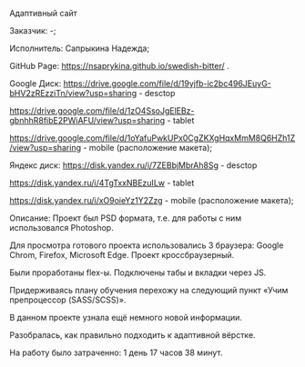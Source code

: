 Адаптивный сайт

Заказчик: -;

Исполнитель: Сапрыкина Надежда;

GitHub Page:  https://nsaprykina.github.io/swedish-bitter/ .

Google Диск: https://drive.google.com/file/d/19yjfb-ic2bc496JEuyG-bHV2zREzziTn/view?usp=sharing - desctop

https://drive.google.com/file/d/1zO4SsoJgElEBz-gbnhhR8fibE2PWiAFU/view?usp=sharing - tablet

https://drive.google.com/file/d/1oYafuPwkUPx0CgZKXgHqxMmM8Q6HZh1Z/view?usp=sharing - mobile (расположение макета);

Яндекс диск: https://disk.yandex.ru/i/7ZEBbjMbrAh8Sg - desctop

https://disk.yandex.ru/i/4TgTxxNBEzuILw - tablet

https://disk.yandex.ru/i/xO9oieYz1Y2Zzg - mobile (расположение макета);

Описание: Проект был PSD формата, т.е. для работы с ним использовался Photoshop.

Для просмотра готового проекта использовались 3 браузера: Google Chrom, Firefox, Microsoft Edge. Проект кроссбраузерный.

Были проработаны flex-ы. Подключены табы и вкладки через JS.

Придерживаясь плану обучения перехожу на следующий пункт «Учим препроцессор (SASS/SCSS)».

В данном проекте узнала ещё немного новой информации.

Разобралась, как правильно подходить к адаптивной вёрстке.

На работу было затраченно: 1 день 17 часов 38 минут.
